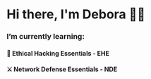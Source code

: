 # Hi there, I'm Debora 👋✨

### I’m currently learning:

#### 🔐 Ethical Hacking Essentials - EHE 
#### ⚔️ Network Defense Essentials - NDE











<!-- <div align="center">
  <img src="https://github.com/deborafaria01/deborafaria01/blob/main/octocat-1687214578733.png" width="365px"/>
  <img src="https://github-readme-stats.vercel.app/api/top-langs/?username=deborafaria01&layout=donut&langs_count=10&theme=dracula" width="350px"/>
  <a href="https://github.com/deborafaria01">
</div> -->


  



